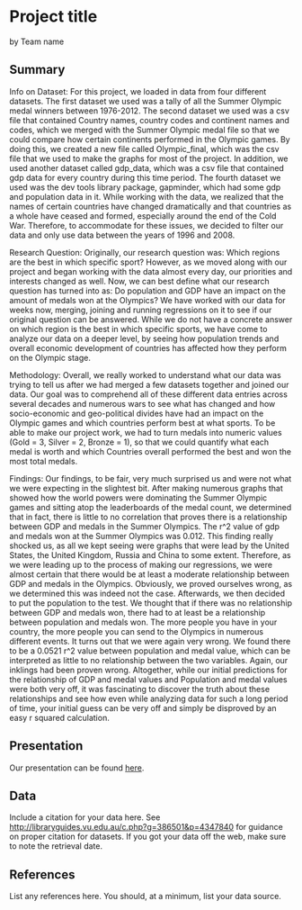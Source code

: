 Project title
================
by Team name

## Summary

Info on Dataset:
For this project, we loaded in data from four different datasets. The first dataset we used was a tally of all the Summer Olympic medal winners between 1976-2012. The second dataset we used was a csv file that contained Country names, country codes and continent names and codes, which we merged with the Summer Olympic medal file so that we could compare how certain continents performed in the Olympic games. By doing this, we created a new file called Olympic_final, which was the csv file that we used to make the graphs for most of the project. In addition, we used another dataset called gdp_data, which was a csv file that contained gdp data for every country during this time period. The fourth dataset we used was the dev tools library package, gapminder, which had some gdp and population data in it. While working with the data, we realized that the names of certain countries have changed dramatically and that countries as a whole have ceased and formed, especially around the end of the Cold War. Therefore, to accommodate for these issues, we decided to filter our data and only use data between the years of 1996 and 2008.


Research Question:
Originally, our research question was: Which regions are the best in which specific sport? However, as we moved along with our project and began working with the data almost every day, our priorities and interests changed as well. Now, we can best define what our research question has turned into as: Do population and GDP have an impact on the amount of medals won at the Olympics? We have worked with our data for weeks now, merging, joining and running regressions on it to see if our original question can be answered. While we do not have a concrete answer on which region is the best in which specific sports, we have come to analyze our data on a deeper level, by seeing how population trends and overall economic development of countries has affected how they perform on the Olympic stage.


Methodology:
Overall, we really worked to understand what our data was trying to tell us after we had merged a few datasets together and joined our data. Our goal was to comprehend all of these different data entries across several decades and numerous wars to see what has changed and how socio-economic and geo-political divides have had an impact on the Olympic games and which countries perform best at what sports. To be able to make our project work, we had to turn medals into numeric values (Gold = 3, Silver = 2, Bronze = 1), so that we could quantify what each medal is worth and which Countries overall performed the best and won the most total medals.


Findings:
Our findings, to be fair, very much surprised us and were not what we were expecting in the slightest bit. After making numerous graphs that showed how the world powers were dominating the Summer Olympic games and sitting atop the leaderboards of the medal count, we determined that in fact, there is little to no correlation that proves there is a relationship between GDP and medals in the Summer Olympics. The r^2 value of gdp and medals won at the Summer Olympics was 0.012. This finding really shocked us, as all we kept seeing were graphs that were lead by the United States, the United Kingdom, Russia and China to some extent. Therefore, as we were leading up to the process of making our regressions, we were almost certain that there would be at least a moderate relationship between GDP and medals in the Olympics. Obviously, we proved ourselves wrong, as we determined this was indeed not the case. Afterwards, we then decided to put the population to the test. We thought that if there was no relationship between GDP and medals won, there had to at least be a relationship between population and medals won. The more people you have in your country, the more people you can send to the Olympics in numerous different events. It turns out that we were again very wrong. We found there to be a 0.0521 r^2 value between population and medal value, which can be interpreted as little to no relationship between the two variables. Again, our inklings had been proven wrong. Altogether, while our initial predictions for the relationship of GDP and medal values and Population and medal values were both very off, it was fascinating to discover the truth about these relationships and see how even while analyzing data for such a long period of time, your initial guess can be very off and simply be disproved by an easy r squared calculation.


## Presentation

Our presentation can be found [here](https://6191d4a8240f49b7acbeea6236bd3bc1.app.rstudio.cloud/file_show?path=%2Fcloud%2Fproject%2Fpresentation%2Fpresentation.html#1).

## Data

Include a citation for your data here. See
<http://libraryguides.vu.edu.au/c.php?g=386501&p=4347840> for guidance
on proper citation for datasets. If you got your data off the web, make
sure to note the retrieval date.

## References

List any references here. You should, at a minimum, list your data
source.

